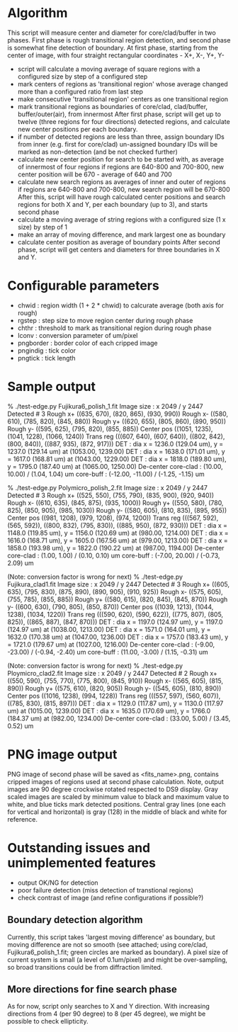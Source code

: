 
# Algorithm

  This script will measure center and diameter for core/clad/buffer in two phases.
  First phase is rough transitional region detection, and second phase is somewhat
fine detection of boundary.
  At first phase, starting from the center of image, with four straight rectangular
coordinates - X+, X-, Y+, Y-
* script will calculate a moving average of square regions with a configured size by step of a configured step
* mark centers of regions as 'transitional region' whose average changed more than a configured ratio from last step
* make consecutive 'transitional region' centers as one transitional region
* mark transitional regions as boundaries of core/clad, clad/buffer, buffer/outer(air), from innermost
  After first phase, script will get up to twelve (three regions for four directions)
detected regions, and calculate new center positions per each boundary.
* if number of detected regions are less than three, assign boundary IDs from inner (e.g. first for core/clad)
     un-assigned boundary IDs will be marked as non-detection (and be not checked further)
* calculate new center position for search to be started with, as average of innermost of four regions
     if regions are 640-800 and 700-800, new center position will be 670 - average of 640 and 700
* calculate new search regions as averages of inner and outer of regions
     if regions are 640-800 and 700-800, new search region will be 670-800
  After this, script will have rough calculated center positions and search regions
for both X and Y, per each boundary (up to 3), and starts second phase
* calculate a moving average of string regions with a configured size (1 x size) by step of 1
* make an array of moving difference, and mark largest one as boundary
* calculate center position as average of boundary points
  After second phase, script will get centers and diameters for three boundaries in X and Y.


# Configurable parameters

* chwid : region width (1 + 2 * chwid) to calcurate average (both axis for rough)
* rgstep : step size to move region center during rough phase
* chthr : threshold to mark as transitional region during rough phase
* lconv : conversion parameter of um/pixel
* pngborder : border color of each cripped image
* pngindig : tick color
* pngtick : tick length


# Sample output

% ./test-edge.py Fujikura6_polish_1.fit
Image size : x 2049 / y 2447
Detected # 3
Rough x+   ((635, 670), (820, 865), (930, 990))
Rough x-   ((580, 610), (785, 820), (845, 880))
Rough y+   ((620, 655), (805, 860), (890, 950))
Rough y-   ((595, 625), (795, 820), (855, 885))
Center pos ((1051, 1235), (1041, 1228), (1066, 1240))
Trans reg  (((607, 640), (607, 640)), ((802, 842), (800, 840)), ((887, 935), (872, 917)))
DET : dia x = 1236.0 (129.04 um), y = 1237.0 (129.14 um) at (1053.00, 1239.00)
DET : dia x = 1638.0 (171.01 um), y = 1617.0 (168.81 um) at (1043.00, 1229.00)
DET : dia x = 1818.0 (189.80 um), y = 1795.0 (187.40 um) at (1065.00, 1250.00)
De-center
core-clad : (10.00, 10.00) / (1.04, 1.04) um
core-buff : (-12.00, -11.00) / (-1.25, -1.15) um


% ./test-edge.py Polymicro_polish_2.fit
Image size : x 2049 / y 2447
Detected # 3
Rough x+   ((525, 550), (755, 790), (835, 900), (920, 940))
Rough x-   ((610, 635), (845, 875), (935, 1000))
Rough y+   ((550, 580), (780, 825), (850, 905), (985, 1030))
Rough y-   ((580, 605), (810, 835), (895, 955))
Center pos ((981, 1208), (979, 1208), (974, 1200))
Trans reg  (((567, 592), (565, 592)), ((800, 832), (795, 830)), ((885, 950), (872, 930)))
DET : dia x = 1148.0 (119.85 um), y = 1156.0 (120.69 um) at (980.00, 1214.00)
DET : dia x = 1616.0 (168.71 um), y = 1605.0 (167.56 um) at (979.00, 1213.00)
DET : dia x = 1858.0 (193.98 um), y = 1822.0 (190.22 um) at (987.00, 1194.00)
De-center
core-clad : (1.00, 1.00) / (0.10, 0.10) um
core-buff : (-7.00, 20.00) / (-0.73, 2.09) um


(Note: conversion factor is wrong for next)
% ./test-edge.py Fujikura_clad1.fit
Image size : x 2049 / y 2447
Detected # 3
Rough x+   ((605, 635), (795, 830), (875, 890), (890, 905), (910, 925))
Rough x-   ((575, 605), (755, 785), (855, 885))
Rough y+   ((580, 615), (820, 845), (845, 870))
Rough y-   ((600, 630), (790, 805), (850, 870))
Center pos ((1039, 1213), (1044, 1238), (1034, 1220))
Trans reg  (((590, 620), (590, 622)), ((775, 807), (805, 825)), ((865, 887), (847, 870)))
DET : dia x = 1197.0 (124.97 um), y = 1197.0 (124.97 um) at (1038.00, 1213.00)
DET : dia x = 1571.0 (164.01 um), y = 1632.0 (170.38 um) at (1047.00, 1236.00)
DET : dia x = 1757.0 (183.43 um), y = 1721.0 (179.67 um) at (1027.00, 1216.00)
De-center
core-clad : (-9.00, -23.00) / (-0.94, -2.40) um
core-buff : (11.00, -3.00) / (1.15, -0.31) um


(Note: conversion factor is wrong for next)
% ./test-edge.py Ploymicro_clad2.fit
Image size : x 2049 / y 2447
Detected # 2
Rough x+   ((550, 590), (755, 770), (775, 800), (845, 910))
Rough x-   ((565, 605), (815, 890))
Rough y+   ((575, 610), (820, 905))
Rough y-   ((545, 605), (810, 890))
Center pos ((1016, 1238), (994, 1228))
Trans reg  (((557, 597), (560, 607)), ((785, 830), (815, 897)))
DET : dia x = 1129.0 (117.87 um), y = 1130.0 (117.97 um) at (1015.00, 1239.00)
DET : dia x = 1635.0 (170.69 um), y = 1766.0 (184.37 um) at (982.00, 1234.00)
De-center
core-clad : (33.00, 5.00) / (3.45, 0.52) um

# PNG image output

PNG image of second phase will be saved as <fits_name>.png, contains cripped 
images of regions used at second phase calculation. Note, output images are 90 
degree crockwise rotated respected to DS9 display. Gray scaled images are 
scaled by minimum value to black and maximum value to white, and blue ticks 
mark detected positions. Central gray lines (one each for vertical and 
horizontal) is gray (128) in the middle of black and white for reference.


# Outstanding issues and unimplemented features

* output OK/NG for detection
* poor failure detection (miss detection of transtional regions)
* check contrast of image (and refine configurations if possible?)

## Boundary detection algorithm

  Currently, this script takes 'largest moving difference' as boundary, but moving
difference are not so smooth (see attached; using core/clad, Fujikura6_polish_1.fit;
green circles are marked as boundary).
  A pixel size of current system is small (a level of 0.1um/pixel) and might be
over-sampling, so broad transitions could be from diffraction limited.

## More directions for fine search phase

  As for now, script only searches to X and Y direction. With increasing directions
from 4 (per 90 degree) to 8 (per 45 degree), we might be possible to check ellipticity.

